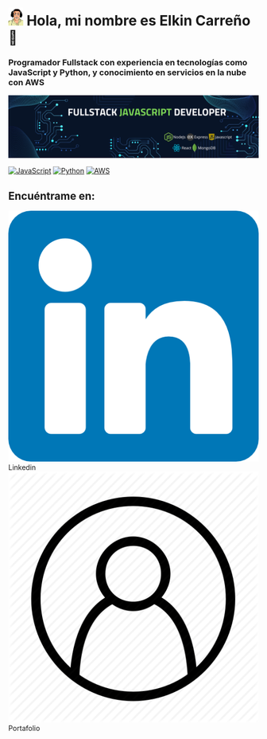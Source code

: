 # <img src="AnimateProfile.png" width="30" /> Hola, mi nombre es Elkin Carreño 👋
### Programador Fullstack con experiencia en tecnologías como JavaScript y Python, y conocimiento en servicios en la nube con AWS

![Banner](BannerJavascript.png)

[![JavaScript](https://img.shields.io/badge/JavaScript-F7DF1E?style=for-the-badge&logo=javascript&logoColor=white&labelColor=101010)]()
[![Python](https://img.shields.io/badge/Python-yellow?style=for-the-badge&logo=python&logoColor=white&labelColor=101010)]()
[![AWS](https://img.shields.io/badge/AWS-232F3E?style=for-the-badge&logo=amazon-aws&logoColor=white&labelColor=101010)]()

## Encuéntrame en:
[![LinkedIn](/img/Linkedin.png)](https://www.linkedin.com/in/elkin-carre%C3%B1o/) Linkedin
[![Portafolio](/img/Sobre_Mi.png)](https://portafolio-ten-iota.vercel.app/) Portafolio
